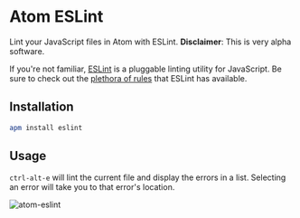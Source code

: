 # Atom ESLint

Lint your JavaScript files in Atom with ESLint. **Disclaimer**: This is very alpha software.

If you're not familiar, [ESLint](http://eslint.org) is a pluggable linting utility for JavaScript. Be sure to check out the [plethora of rules](http://eslint.org/docs/rules) that ESLint has available.

## Installation

```bash
apm install eslint
```

## Usage

`ctrl-alt-e` will lint the current file and display the errors in a list. Selecting an error will take you to that error's location.

![atom-eslint](https://f.cloud.github.com/assets/135977/2328739/76413f0c-a405-11e3-9033-d0abddbb4181.gif)
